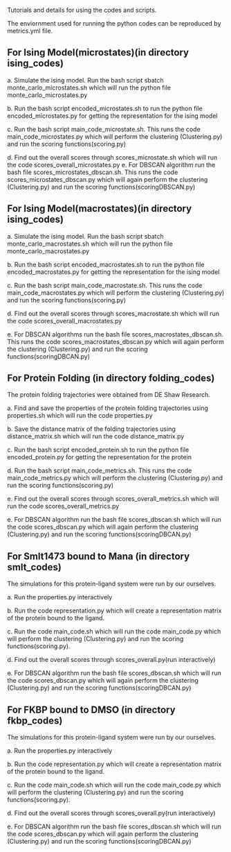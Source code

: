 Tutorials and details for using the codes and scripts.

The enviornment used for running the python codes can be reproduced by metrics.yml file.

## For Ising Model(microstates)(in directory ising_codes)
a. Simulate the ising model. Run the bash script sbatch monte_carlo_microstates.sh which will run the python file monte_carlo_microstates.py

b. Run the bash script encoded_microstates.sh to run the python file encoded_microstates.py for getting the representation for the ising model

c. Run the bash script main_code_microstate.sh. This runs the code main_code_microstates.py which will perform the clustering (Clustering.py) and run the scoring functions(scoring.py)

d. Find out the overall scores through scores_microstate.sh which will run the code scores_overall_microstates.py
e. For DBSCAN algorithm run the bash file scores_microstates_dbscan.sh. This runs the code scores_microstates_dbscan.py which will again perform the clustering (Clustering.py) and run the scoring functions(scoringDBSCAN.py)

## For Ising Model(macrostates)(in directory ising_codes)
a. Simulate the ising model. Run the bash script sbatch monte_carlo_macrostates.sh which will run the python file monte_carlo_macrostates.py

b. Run the bash script encoded_macrostates.sh to run the python file encoded_macrostates.py for getting the representation for the ising model

c. Run the bash script main_code_macrostate.sh. This runs the code main_code_macrostates.py which will perform the clustering (Clustering.py) and run the scoring functions(scoring.py)

d. Find out the overall scores through scores_macrostate.sh which will run the code scores_overall_macrostates.py

e. For DBSCAN algorithms run the bash file scores_macrostates_dbscan.sh. This runs the code scores_macrostates_dbscan.py which will again perform the clustering (Clustering.py) and run the scoring functions(scoringDBCAN.py)

## For Protein Folding (in directory folding_codes)

The protein folding trajectories were obtained from DE Shaw Research. 

a. Find and save the properties of the protein folding trajectories using properties.sh which will run the code properties.py

b. Save the distance matrix of the folding trajectories using distance_matrix.sh which will run the code distance_matrix.py

c. Run the bash script encoded_protein.sh to run the python file encoded_protein.py for getting the representation for the protein

d. Run the bash script main_code_metrics.sh. This runs the code main_code_metrics.py which will perform the clustering (Clustering.py) and run the scoring functions(scoring.py)

e. Find out the overall scores through scores_overall_metrics.sh which will run the code scores_overall_metrics.py

e. For DBSCAN algorithm run the bash file scores_dbscan.sh which will run the code scores_dbscan.py which will again perform the clustering (Clustering.py) and run the scoring functions(scoringDBCAN.py)

## For Smlt1473 bound to Mana (in directory smlt_codes)
 
The simulations for this protein-ligand system were run by our ourselves. 

a. Run the properties.py interactively

b. Run the code representation.py which will create a representation matrix of the protein bound to the ligand.

c. Run the code main_code.sh which will run the code main_code.py which will perform the clustering (Clustering.py) and run the scoring functions(scoring.py).

d. Find out the overall scores through scores_overall.py(run interactively)

e. For DBSCAN algorithm run the bash file scores_dbscan.sh which will run the code scores_dbscan.py which will again perform the clustering (Clustering.py) and run the scoring functions(scoringDBCAN.py)

## For FKBP bound to DMSO (in directory fkbp_codes)

The simulations for this protein-ligand system were run by our ourselves. 

a. Run the properties.py interactively

b. Run the code representation.py which will create a representation matrix of the protein bound to the ligand.

c. Run the code main_code.sh which will run the code main_code.py which will perform the clustering (Clustering.py) and run the scoring functions(scoring.py).

d. Find out the overall scores through scores_overall.py(run interactively)

e. For DBSCAN algorithm run the bash file scores_dbscan.sh which will run the code scores_dbscan.py which will again perform the clustering (Clustering.py) and run the scoring functions(scoringDBCAN.py)








